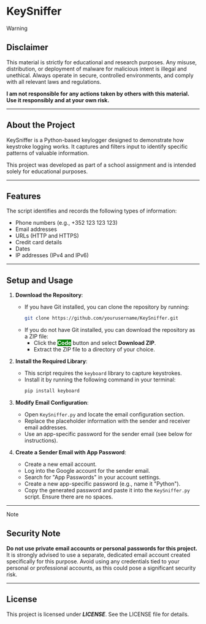 # KeySniffer

>[!Warning]
>## Disclaimer
>This material is strictly for educational and research purposes. Any misuse, distribution, or deployment of malware for malicious intent is illegal and unethical. Always operate in secure, controlled environments, and comply with all relevant laws and regulations.
>
>**I am not responsible for any actions taken by others with this material. Use it responsibly and at your own risk.**

---

## About the Project
KeySniffer is a Python-based keylogger designed to demonstrate how keystroke logging works. It captures and filters input to identify specific patterns of valuable information. 

This project was developed as part of a school assignment and is intended solely for educational purposes.

---

## Features
The script identifies and records the following types of information:
- Phone numbers (e.g., +352 123 123 123)
- Email addresses
- URLs (HTTP and HTTPS)
- Credit card details
- Dates
- IP addresses (IPv4 and IPv6)

---

## Setup and Usage

1. **Download the Repository**:
   - If you have Git installed, you can clone the repository by running:
     ```bash
     git clone https://github.com/yourusername/KeySniffer.git
     ```
   - If you do not have Git installed, you can download the repository as a ZIP file:
     - Click the <span style="background-color: green; color: white;">**Code**</span> button and select **Download ZIP**.
     - Extract the ZIP file to a directory of your choice.

2. **Install the Required Library**:
   - This script requires the `keyboard` library to capture keystrokes.
   - Install it by running the following command in your terminal:
     ```bash
     pip install keyboard
     ```

3. **Modify Email Configuration**:
   - Open `KeySniffer.py` and locate the email configuration section.
   - Replace the placeholder information with the sender and receiver email addresses.
   - Use an app-specific password for the sender email (see below for instructions).

4. **Create a Sender Email with App Password**:
   - Create a new email account.
   - Log into the Google account for the sender email.
   - Search for "App Passwords" in your account settings.
   - Create a new app-specific password (e.g., name it "Python").
   - Copy the generated password and paste it into the `KeySniffer.py` script. Ensure there are no spaces.

---

>[!NOTE]
>## Security Note
>**Do not use private email accounts or personal passwords for this project.** It is strongly advised to use a separate, dedicated email account created specifically for this purpose. Avoid using any credentials tied to your personal or professional accounts, as this could pose a significant security risk.

---

## License
This project is licensed under ***LICENSE***. See the LICENSE file for details.
